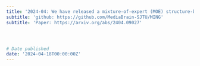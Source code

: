 ```yaml
---
title: '2024-04: We have released a mixture-of-expert (MOE) structure-based version of the MING medical dialogue language model'
subtitle: 'github: https://github.com/MediaBrain-SJTU/MING'
subtitle: 'Paper: https://arxiv.org/abs/2404.09027'




# Date published
date: '2024-04-18T00:00:00Z'
---
```

